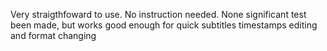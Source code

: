 Very straigthfoward to use. No instruction needed. None  significant test been made, but works good enough for quick subtitles timestamps editing and format changing
